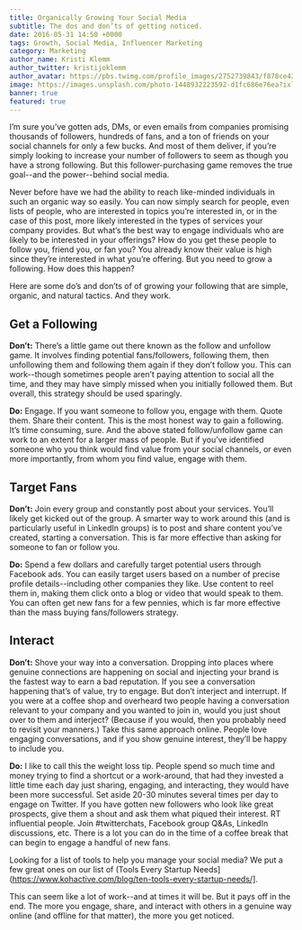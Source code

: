 ```yaml
---
title: Organically Growing Your Social Media
subtitle: The dos and don’ts of getting noticed.
date: 2016-05-31 14:50 +0000
tags: Growth, Social Media, Influencer Marketing
category: Marketing
author_name: Kristi Klemm
author_twitter: kristijoklemm
author_avatar: https://pbs.twimg.com/profile_images/2752739843/f878ce42bbeb25aec4c29e24240ae98d.png
image: https://images.unsplash.com/photo-1448932223592-d1fc686e76ea?ixlib=rb-0.3.5&q=80&fm=jpg&crop=entropy&s=cffce9bd4caba642d5c73117cd5953dc
banner: true
featured: true
---
```


I’m sure you’ve gotten ads, DMs, or even emails from companies promising thousands of followers, hundreds of fans, and a ton of friends on your social channels for only a few bucks. And most of them deliver, if you’re simply looking to increase your number of followers to seem as though you have a strong following. But this follower-purchasing game removes the true goal--and the power--behind social media.

Never before have we had the ability to reach like-minded individuals in such an organic way so easily. You can now simply search for people, even lists of people, who are interested in topics you’re interested in, or in the case of this post, more likely interested in the types of services your company provides. But what’s the best way to engage individuals who are likely to be interested in your offerings? How do you get these people to follow you, friend you, or fan you? You already know their value is high since they’re interested in what you’re offering. But you need to grow a following. How does this happen? 

Here are some do’s and don’ts of of growing your following that are simple, organic, and natural tactics. And they work.

## Get a Following

**Don’t:** There’s a little game out there known as the follow and unfollow game. It involves finding potential fans/followers, following them, then unfollowing them and following them again if they don’t follow you. This can work--though sometimes people aren’t paying attention to social all the time, and they may have simply missed when you initially followed them. But overall, this strategy should be used sparingly.

**Do:** Engage. If you want someone to follow you, engage with them. Quote them. Share their content. This is the most honest way to gain a following. It’s time consuming, sure. And the above stated follow/unfollow game can work to an extent for a larger mass of people. But if you’ve identified someone who you think would find value from your social channels, or even more importantly, from whom you find value, engage with them.

## Target Fans

**Don’t:** Join every group and constantly post about your services. You’ll likely get kicked out of the group. A smarter way to work around this (and is particularly useful in LinkedIn groups) is to post and share content you’ve created, starting a conversation. This is far more effective than asking for someone to fan or follow you.

**Do:** Spend a few dollars and carefully target potential users through Facebook ads. You can easily target users based on a number of precise profile details--including other companies they like. Use content to reel them in, making them click onto a blog or video that would speak to them. You can often get new fans for a few pennies, which is far more effective than the mass buying fans/followers strategy.

## Interact

**Don’t:** Shove your way into a conversation. Dropping into places where genuine connections are happening on social and injecting your brand is the fastest way to earn a bad reputation. If you see a conversation happening that’s of value, try to engage. But don’t interject and interrupt. If you were at a coffee shop and overheard two people having a conversation relevant to your company and you wanted to join in, would you just shout over to them and interject? (Because if you would, then you probably need to revisit your manners.) Take this same approach online. People love engaging conversations, and if you show genuine interest, they’ll be happy to include you.

**Do:** I like to call this the weight loss tip. People spend so much time and money trying to find a shortcut or a work-around, that had they invested a little time each day just sharing, engaging, and interacting, they would have been more successful. Set aside 20-30 minutes several times per day to engage on Twitter. If you have gotten new followers who look like great prospects, give them a shout and ask them what piqued their interest. RT influential people. Join #twitterchats, Facebook group Q&As, LinkedIn discussions, etc. There is a lot you can do in the time of a coffee break that can begin to engage a handful of new fans.

Looking for a list of tools to help you manage your social media? We put a few great ones on our list of (Tools Every Startup Needs](https://www.kohactive.com/blog/ten-tools-every-startup-needs/].

This can seem like a lot of work--and at times it will be. But it pays off in the end. The more you engage, share, and interact with others in a genuine way online (and offline for that matter), the more you get noticed.
